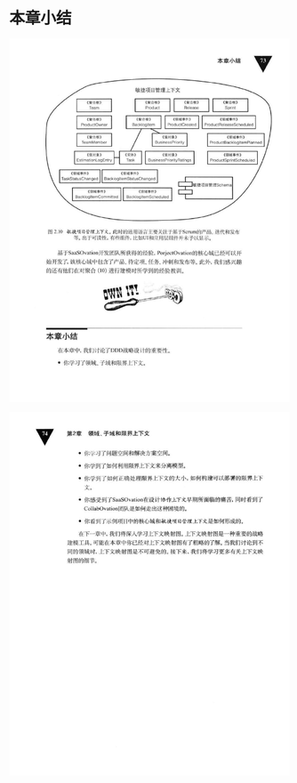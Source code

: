 # 本章小结 

<div align = "center"><img src = "images/000403.jpg"/></div>
<p class="calibre1"><a id="calibre_link-298"></a><img src="images/000428.jpg" alt="Image 111" class="calibre2" /></p>  